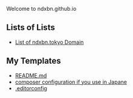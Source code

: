 Welcome to ndxbn.github.io

## Lists of Lists

- [List of ndxbn.tokyo Domain](./domain_list)

## My Templates

- [README.md](./readme-template.md)
- [composer configuration if you use in Japane](./composer)
- [.editorconfig](./editorconfig)
